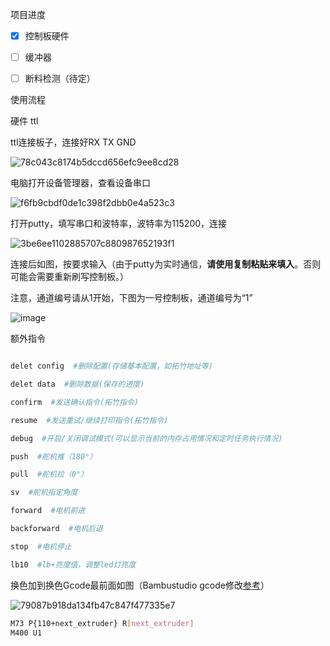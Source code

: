 项目进度

* [X] 控制板硬件
* [ ] 缓冲器
* [ ] 断料检测（待定）


使用流程

硬件 ttl

ttl连接板子，连接好RX TX GND

![78c043c8174b5dccd656efc9ee8cd28](https://github.com/llleeeqi/AP-AMS/assets/112042909/c27c9c45-80da-430b-8edd-bce855b31cc9)

电脑打开设备管理器，查看设备串口

![f6fb9cbdf0de1c398f2dbb0e4a523c3](https://github.com/llleeeqi/AP-AMS/assets/112042909/3bb0fd42-0be7-4a63-96e3-06d9f1c07342)

打开putty，填写串口和波特率，波特率为115200，连接

![3be6ee1102885707c880987652193f1](https://github.com/llleeeqi/AP-AMS/assets/112042909/111a0b66-e995-4b58-894b-53680304a073)

连接后如图，按要求输入（由于putty为实时通信，**请使用复制粘贴来填入**。否则可能会需要重新刷写控制板。）

注意，通道编号请从1开始，下图为一号控制板，通道编号为“1”

![image](https://github.com/llleeeqi/AP-AMS/assets/112042909/d3b3974d-8646-49a2-b4f8-5a19a94ebf92)

额外指令

```bash

delet config  #删除配置(存储基本配置，如拓竹地址等)

delet data  #删除数据(保存的进度)

confirm  #发送确认指令(拓竹指令)

resume  #发送重试/继续打印指令(拓竹指令)

debug  #开启/关闭调试模式(可以显示当前的内存占用情况和定时任务执行情况)

push  #舵机推（180°）

pull  #舵机拉（0°）

sv  #舵机指定角度

forward  #电机前进

backforward  #电机后退

stop  #电机停止

lb10  #lb+亮度值，调整led灯亮度
```

换色加到换色Gcode最前面如图（Bambustudio gcode修改[参考](https://wiki.bambulab.com/zh/p1/manual/extension-board-examples)）

![79087b918da134fb47c847f477335e7](https://github.com/llleeeqi/AP-AMS/assets/112042909/86bc0a6d-bd87-4855-bb83-da3ded0771c2)

```bash
M73 P{110+next_extruder} R[next_extruder]
M400 U1
```
